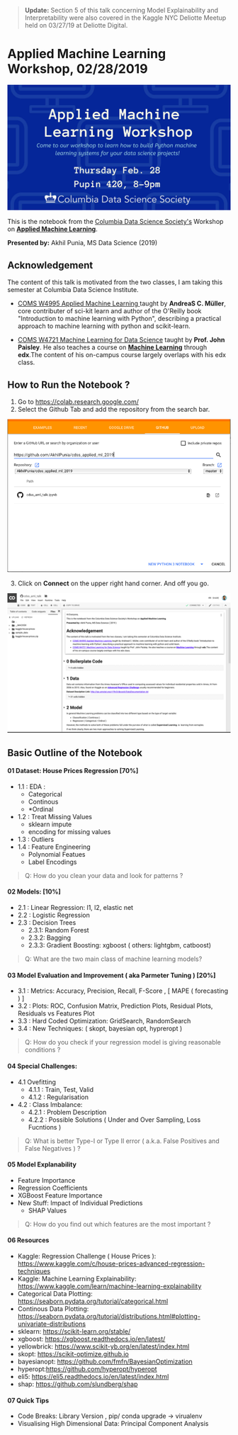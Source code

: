 > **Update:** Section 5 of this talk concerning Model Explainability and Interpretability  were also covered in the Kaggle NYC Deliotte Meetup held on 03/27/19 at Deliotte Digital. 

# Applied Machine Learning Workshop, 02/28/2019

![Workshop Poster](/fig/workshop_poster.jpg)

This is the notebook from the [Columbia Data Science Society's](https://www.facebook.com/cdsscu/) Workshop on [**Applied Machine Learning**](https://www.facebook.com/events/247226822888651/).

**Presented by:** Akhil Punia, MS Data Science (2019)

## Acknowledgement
The content of this talk is motivated from the two classes, I am taking this semester at Columbia Data Science Institute.

- [COMS W4995 Applied Machine Learning ](http://www.cs.columbia.edu/~amueller/comsw4995s19/schedule/) taught by **AndreaS C. Müller**, core contributer of sci-kit learn and author of the O'Reilly book "Introduction to machine learning with Python", describing a practical approach to machine learning with python and scikit-learn. 

- [COMS W4721 Machine Learning for Data Science](http://www.columbia.edu/~jwp2128/Teaching/W4721/Spring2019/W4721Spring2019.html) taught by **Prof. John Paisley**. He also teaches a course on [**Machine Learning**](https://www.edx.org/course/machine-learning-columbiax-csmm-102x-0) through **edx**.The content of his on-campus course largely overlaps with his edx class.


## How to Run the Notebook ?

1. Go to https://colab.research.google.com/
2. Select the Github Tab and add the repository from the search bar.

![Connect Notebook](/fig/connect_nb.png)

3. Click on **Connect** on the upper right hand corner. And off you go.

![Baic Notebook View](/fig/basic_nb.png)

## Basic Outline of the Notebook

#### 01 Dataset: House Prices Regression [70%]
  - 1.1 : EDA : 
    - Categorical 
    - Continous 
    - *Ordinal
  - 1.2 : Treat Missing Values
    - sklearn impute
    - encoding for missing values 
  - 1.3 : Outliers
  - 1.4 : Feature Engineering
    - Polynomial Featues
    - Label Encodings
 
> Q: How do you clean your data and look for patterns ?

#### 02 Models: [10%] 
  - 2.1 : Linear Regression: l1, l2, elastic net
  - 2.2 : Logistic Regression
  - 2.3 : Decision Trees
    - 2.3.1: Random Forest
    - 2.3.2: Bagging
    - 2.3.3: Gradient Boosting: xgboost ( others: lightgbm,  catboost)

> Q: What are the two main class of machine learning models?

#### 03 Model Evaluation and Improvement ( aka Parmeter Tuning ) [20%]
  - 3.1 : Metrics: Accuracy, Precision, Recall, F-Score , [ MAPE ( forecasting ) ]
  - 3.2 : Plots:  ROC, Confusion Matrix, Prediction Plots, Residual Plots, Residuals vs Features Plot
  - 3.3 : Hard Coded Optimization: GridSearch, RandomSearch
  - 3.4 : New Techniques: ( skopt, bayesian opt, hypreropt )
  
> Q: How do you check if your regression model is giving reasonable conditions ?

#### 04 Special Challenges: 
  - 4.1 Ovefitting
    - 4.1.1 : Train, Test, Valid
    - 4.1.2 : Regularisation
  - 4.2 : Class Imbalance: 
    - 4.2.1 : Problem Description
    - 4.2.2 : Possible Solutions ( Under and Over Sampling, Loss Fucntions )

> Q: What is better Type-I or Type II error ( a.k.a. False Positives and False Negatives ) ? 

#### 05 Model Explanability
  - Feature Importance  
  - Regression Coefficients
  - XGBoost Feature Importance
  - New Stuff: Impact of Individual Predictions
    - SHAP Values
> Q: How do you find out which features are the most important ?

#### 06 Resources
  - Kaggle: Regression Challenge ( House Prices ): https://www.kaggle.com/c/house-prices-advanced-regression-techniques
  - Kaggle: Machine Learning Explainability: https://www.kaggle.com/learn/machine-learning-explainability
  - Categorical Data Plotting: https://seaborn.pydata.org/tutorial/categorical.html
  - Continous Data Plotting: https://seaborn.pydata.org/tutorial/distributions.html#plotting-univariate-distributions
  - sklearn: https://scikit-learn.org/stable/
  - xgboost: https://xgboost.readthedocs.io/en/latest/
  - yellowbrick: https://www.scikit-yb.org/en/latest/index.html
  - skopt: https://scikit-optimize.github.io
  - bayesianopt: https://github.com/fmfn/BayesianOptimization
  - hyperopt:https://github.com/hyperopt/hyperopt
  - eli5: https://eli5.readthedocs.io/en/latest/index.html
  - shap: https://github.com/slundberg/shap
  
#### 07 Quick Tips
  - Code Breaks: Library Version , pip/ conda upgrade -> virualenv
  - Visualising High Dimensional Data: Principal Component Analysis
